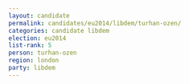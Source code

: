 ```yaml
---
layout: candidate
permalink: candidates/eu2014/libdem/turhan-ozen/
categories: candidate libdem
election: eu2014
list-rank: 5
person: turhan-ozen
region: london
party: libdem
---
```

